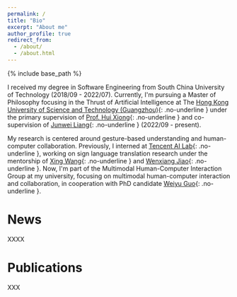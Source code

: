 ```yaml
---
permalink: /
title: "Bio"
excerpt: "About me"
author_profile: true
redirect_from: 
  - /about/
  - /about.html
---
```

{% include base_path %}

I received my degree in Software Engineering from South China University of Technology (2018/09 - 2022/07). Currently, I'm pursuing a Master of Philosophy focusing in the Thrust of Artificial Intelligence at The [Hong Kong University of Science and Technology (Guangzhou)](https://hkust-gz.edu.cn/academics/four-hubs/information-hub/artificial-intelligence){: .no-underline } under the primary supervision of [Prof. Hui Xiong](https://scholar.google.com/citations?user=cVDF1tkAAAAJ&hl=zh-CN&oi=ao){: .no-underline } and co-supervision of [Junwei Liang](https://junweiliang.me/index.html){: .no-underline } (2022/09 - present).

My research is centered around gesture-based understanding and human-computer collaboration. Previously, I interned at [Tencent AI Lab](https://ai.tencent.com/ailab/nlp/en/index.html){: .no-underline }, working on sign language translation research under the mentorship of [Xing Wang](http://xingwang4nlp.com/){: .no-underline } and [Wenxiang Jiao](https://wxjiao.github.io/){: .no-underline }. Now, I'm part of the Multimodal Human-Computer Interaction Group at my university, focusing on multimodal human-computer interaction and collaboration, in cooperation with PhD candidate [Weiyu Guo](https://guoweiyu.github.io/){: .no-underline }.

News
======
XXXX

Publications
======
XXX



